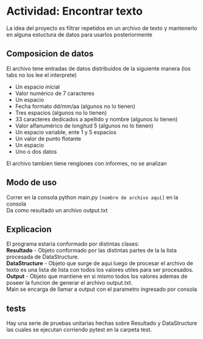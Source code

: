 # Actividad: Encontrar texto
La idea del proyecto es filtrar repetidos en un archivo de texto y mantenerlo en alguna estuctura de datos para usarlos posteriormente

## Composicion de datos
El archivo tene entradas de datos distribuidos de la siguiente manera (los tabs no los lee el interprete)
- Un espacio inicial
- Valor numérico de 7 caracteres
- Un espacio
- Fecha formato dd/mm/aa (algunos no lo tienen)
- Tres espacios (algunos no lo tienen)
- 33 caracteres dedicados a apellido y nombre (algunos lo tienen)
- Valor alfanumérico de longitud 5 (algunos no lo tienen)
- Un espacio variable, ente 1 y 5 espacios
- Un valor de punto flotante
- Un espacio
- Uno o dos datos

El archivo tambien tiene renglones con informes, no se analizan

## Modo de uso

Correr en la consola python main.py `[nombre de archivo aquí]` en la consola    
Da como resultado un archivo output.txt

## Explicacion
El programa estaria conformado por distintas clases:    
**Resultado** - Objeto conformado por las distintas partes de la 
la lista procesada de DataStructure.    
**DataStructure** - Objeto que surge de aqui luego de procesar el archivo
 de texto es una lista de lista con todos los valores utiles 
 para ser procesados.    
**Output** - Objeto que mantiene en si mismo todos los valores ademas
de poseer la funcion de generar el archivo output.txt.    
Main se encarga de llamar a output con el parametro ingresado por consola

## tests
Hay una serie de pruebas unitarias hechas sobre Resultado y DataStructure 
las cuales se ejecutan corriendo pytest en la carpeta test.
